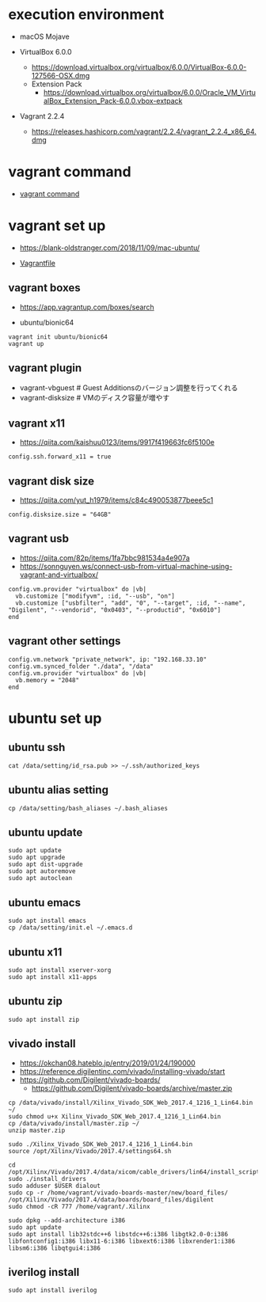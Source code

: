 # execution environment

- macOS Mojave

- VirtualBox 6.0.0
  - https://download.virtualbox.org/virtualbox/6.0.0/VirtualBox-6.0.0-127566-OSX.dmg
  - Extension Pack
    - https://download.virtualbox.org/virtualbox/6.0.0/Oracle_VM_VirtualBox_Extension_Pack-6.0.0.vbox-extpack

- Vagrant 2.2.4
  - https://releases.hashicorp.com/vagrant/2.2.4/vagrant_2.2.4_x86_64.dmg

# vagrant command

- [vagrant command](vagrant_command.md)

# vagrant set up

- https://blank-oldstranger.com/2018/11/09/mac-ubuntu/

- [Vagrantfile](Vagrantfile)

## vagrant boxes

- https://app.vagrantup.com/boxes/search

- ubuntu/bionic64
```
vagrant init ubuntu/bionic64
vagrant up
```

## vagrant plugin

- vagrant-vbguest  # Guest Additionsのバージョン調整を行ってくれる
- vagrant-disksize # VMのディスク容量が増やす

## vagrant x11

- https://qiita.com/kaishuu0123/items/9917f419663fc6f5100e
```
config.ssh.forward_x11 = true
```

## vagrant disk size

- https://qiita.com/yut_h1979/items/c84c490053877beee5c1
```
config.disksize.size = "64GB"
```

## vagrant usb

- https://qiita.com/82p/items/1fa7bbc981534a4e907a
- https://sonnguyen.ws/connect-usb-from-virtual-machine-using-vagrant-and-virtualbox/
```
config.vm.provider "virtualbox" do |vb|
  vb.customize ["modifyvm", :id, "--usb", "on"]
  vb.customize ["usbfilter", "add", "0", "--target", :id, "--name", "Digilent", "--vendorid", "0x0403", "--productid", "0x6010"]
end
```

## vagrant other settings

```
config.vm.network "private_network", ip: "192.168.33.10"
config.vm.synced_folder "./data", "/data"
config.vm.provider "virtualbox" do |vb|
  vb.memory = "2048"
end
```

# ubuntu set up

## ubuntu ssh

```
cat /data/setting/id_rsa.pub >> ~/.ssh/authorized_keys
```

## ubuntu alias setting

```
cp /data/setting/bash_aliases ~/.bash_aliases
```

## ubuntu update

```
sudo apt update
sudo apt upgrade
sudo apt dist-upgrade
sudo apt autoremove 
sudo apt autoclean
```

## ubuntu emacs

```
sudo apt install emacs
cp /data/setting/init.el ~/.emacs.d
```

## ubuntu x11

```
sudo apt install xserver-xorg
sudo apt install x11-apps
```

## ubuntu zip

```
sudo apt install zip
```

## vivado install

- https://okchan08.hateblo.jp/entry/2019/01/24/190000
- https://reference.digilentinc.com/vivado/installing-vivado/start
- https://github.com/Digilent/vivado-boards/
  - https://github.com/Digilent/vivado-boards/archive/master.zip

```
cp /data/vivado/install/Xilinx_Vivado_SDK_Web_2017.4_1216_1_Lin64.bin ~/
sudo chmod u+x Xilinx_Vivado_SDK_Web_2017.4_1216_1_Lin64.bin
cp /data/vivado/install/master.zip ~/
unzip master.zip 

sudo ./Xilinx_Vivado_SDK_Web_2017.4_1216_1_Lin64.bin
source /opt/Xilinx/Vivado/2017.4/settings64.sh

cd /opt/Xilinx/Vivado/2017.4/data/xicom/cable_drivers/lin64/install_script/install_drivers
sudo ./install_drivers
sudo adduser $USER dialout
sudo cp -r /home/vagrant/vivado-boards-master/new/board_files/ /opt/Xilinx/Vivado/2017.4/data/boards/board_files/digilent
sudo chmod -cR 777 /home/vagrant/.Xilinx

sudo dpkg --add-architecture i386
sudo apt update
sudo apt install lib32stdc++6 libstdc++6:i386 libgtk2.0-0:i386 libfontconfig1:i386 libx11-6:i386 libxext6:i386 libxrender1:i386 libsm6:i386 libqtgui4:i386
```

## iverilog install

```
sudo apt install iverilog
```
